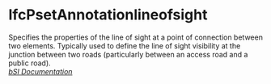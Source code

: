 IfcPsetAnnotationlineofsight
============================
Specifies the properties of the line of sight at a point of connection between
two elements. Typically used to define the line of sight visibility at the
junction between two roads (particularly between an access road and a public
road).  
[ _bSI
Documentation_](https://standards.buildingsmart.org/IFC/DEV/IFC4_2/FINAL/HTML/schema/ifcproductextension/pset/pset_annotationlineofsight.htm)


